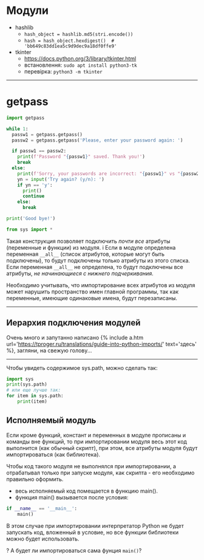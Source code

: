 # Модули

- hashlib
  - `hash_object = hashlib.md5(stri.encode())`
  - `hash = hash_object.hexdigest()  # 'bb649c83dd1ea5c9d9dec9a18df0ffe9'`
- tkinter 
  - <https://docs.python.org/3/library/tkinter.html>
  - встановлення: `sudo apt install python3-tk`
  - перевірка: `python3 -m tkinter`

---

# getpass

```python
import getpass

while 1:
  passw1 = getpass.getpass()
  passw2 = getpass.getpass('Please, enter your password again: ')

  if passw1 == passw2:
    print(f'Password "{passw1}" saved. Thank you!')
    break
  else:
    print(f'Sorry, your passwords are incorrect: "{passw1}" vs "{passw2}".')
    yn = input('Try again? (y/n): ')
    if yn == 'y':
      print()
      continue
    else:
      break

print('Good bye!')
```


```python
from sys import *
```
Такая конструкция позволяет подключить _почти все_ атрибуты (переменные и функции) из модуля. <span class="info">i</span> Если в модуле определена переменная `__all__` (список атрибутов, которые могут быть подключены), то будут подключены только атрибуты из этого списка. Если переменная `__all__` не определена, то будут подключены все атрибуты, _не начинающиеся с нижнего подчеркивания_.

Необходимо учитывать, что импортирование всех атрибутов из модуля может нарушить пространство имен главной программы, так как переменные, имеющие одинаковые имена, будут перезаписаны.

---

## Иерархия подключения модулей

Очень много и запутанно написано {% include a.htm url='https://tproger.ru/translations/guide-into-python-imports/' text='здесь' %}, загляни, на свежую голову...

---

Чтобы увидеть содержимое sys.path, можно сделать так:

```python
import sys
print(sys.path)
# или еще лучше так:
for item in sys.path:
    print(item)
```

## Исполняемый модуль

Если кроме функций, констант и переменных в модуле прописаны и команды вне функций, то при импортировании модуля весь этот код выполнится (как обычный скрипт), при этом, все атрибуты модуля будут импортироваться (как библиотека).

Чтобы код такого модуля не выполнялся при импортировании, а отрабатывал только при запуске модуля, как скрипта - его необходимо правильно оформить.

- весь исполняемый код помещается в функцию main().
- функция main() вызывается после условия:

```python
if __name__ == '__main__':
    main()
```

В этом случае при импортировании интерпретатор Python не будет запускать код, вложенный в условие, но все функции библиотеки можно будет использовать.

<span class="ques">?</span> А будет ли импортироваться сама фунция `main()`?

